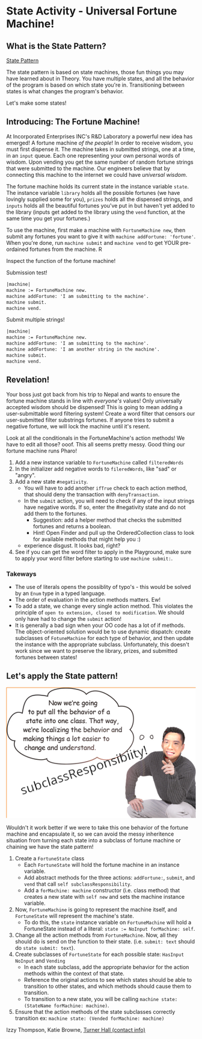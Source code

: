 # State Activity - Universal Fortune Machine!

## What is the State Pattern?

[State Pattern](https://www.google.com/url?q=https%3A%2F%2Flearning.oreilly.com%2Flibrary%2Fview%2Fhead-first-design%2F9781492077992%2Fch10.html%23sharpen_your_pencil-id000312&sa=D&sntz=1&usg=AOvVaw3IR7fqrzyzeeQdLOClNHn_)

The state pattern is based on state machines, those fun things you may have learned about in Theory. You have multiple states, and all the behavior of the program is based on which state you're in. Transitioning between states is what changes the program's behavior.

Let's make some states!

## Introducing: The Fortune Machine!

At Incorporated Enterprises INC's R&D Laboratory a powerful new idea has emerged! A fortune machine *of the people*!
In order to receive wisdom, you must first dispense it. The machine takes in submitted strings, one at a time, in an `input` queue. Each one representing your own personal words of wisdom. Upon vending you get the same number of random fortune strings that were submitted to the machine. Our engineers believe that by connecting this machine to the internet we could have *universal wisdom*.

The fortune machine holds its current state in the instance variable `state`. The instance variable `library` holds all the possible fortunes (we have lovingly supplied some for you), `prizes` holds all the dispensed strings, and `inputs` holds all the beautiful fortunes you've put in but haven't yet added to the library (inputs get added to the library using the `vend` function, at the same time you get your fortunes.)

To use the machine, first make a machine with `FortuneMachine new`, then submit any fortunes you want to give it with `machine addFortune: 'fortune'`. When you're done, run `machine submit` and `machine vend` to get YOUR pre-ordained fortunes from the machine. R

Inspect the function of the fortune machine!

Submission test!

```smalltalk
|machine|
machine := FortuneMachine new.
machine addFortune: 'I am submitting to the machine'.
machine submit.
machine vend.
```

Submit multiple strings!

```smalltalk
|machine|
machine := FortuneMachine new.
machine addFortune: 'I am submitting to the machine'.
machine addFortune: 'I am another string in the machine'.
machine submit.
machine vend.
```
## Revelation!
Your boss just got back from his trip to Nepal and wants to ensure the fortune machine stands in line with *everyone's* values! Only universally accepted wisdom should be dispensed! This is going to mean adding a user-submittable word filtering system! Create a word filter that censors our user-submitted filter substrings fortunes. If anyone tries to submit a negative fortune, we will lock the machine until it's resent.

Look at all the conditionals in the FortuneMachine's action methods! We have to edit all those? ooof. This all seems pretty messy. Good thing our fortune machine runs Pharo!

1. Add a new instance variable to `FortuneMachine` called `filteredWords`
2. In the initializer add negative words to `fileredWords`, like "sad" or "angry".
3. Add a new state `#negativity`.
   - You will have to add another `ifTrue` check to each action method, that should deny the transaction with `denyTransaction`.
   - In the `submit` action, you will need to check if any of the input strings have negative words. If so, enter the #negativity state and do not add them to the fortunes.
     - Suggestion: add a helper method that checks the submitted fortunes and returns a boolean.
     - Hint! Open Finder and pull up the OrderedCollection class to look for available methods that might help you :)
   - experience disgust. It looks bad, right?
4. See if you can get the word filter to apply in the Playground, make sure to apply your word filter before starting to use `machine submit:`.
 
### Takeways
- The use of literals opens the possiblity of typo's - this would be solved by an `Enum` type in a typed language.
- The order of evaluation in the action methods matters. Ew!
- To add a state, we change every single action method. This violates the principle of `open to extension, closed to modification`. We should only have had to change the `submit` action!
- It is generally a bad sign when your OO code has a lot of if methods. The object-oriented solution would be to use dynamic dispatch: create subclasses of `FotuneMachine` for each type of behavior, and then update the instance with the appropriate subclass. Unfortunately, this doesn't work since we want to preserve the library, prizes, and submitted fortunes between states!
 
## Let's apply the State pattern!

![Now we're going to put all the behavior of a state into one class.](now.png)

Wouldn't it work better if we were to take this one behavior of the fortune machine and encapsulate it, so we can avoid the messy inheritence situation from turning each state into a subclass of fortune machine or chaining we have the state pattern!

1. Create a `FortuneState` class
   - Each `FortuneState` will hold the fortune machine in an instance variable.
   - Add abstract methods for the three actions: `addFortune:`, `submit`, and `vend` that call `self subclassResponsibility`. 
   - Add a `forMachine: machine` constructor (i.e. class method) that creates a new state with `self new` and sets the machine instance variable.
2. Now, `FortuneMachine` is going to represent the machine itself, and `FortuneState` will represent the machine's state.
   - To do this, the `state` instance variable on `FortuneMachine` will hold a FortuneState instead of a literal: `state := NoInput forMachine: self`.
3. Change all the action methods from `FortuneMachine`. Now, all they should do is send on the function to their state. (i.e.  `submit: text` should do `state submit: text`).
4. Create subclasses  of `FortuneState` for each possible state: `HasInput` `NoInput` and `Vending`
   - In each state subclass, add the appropriate behavior for the action methods within the context of that state.
   - Reference the original actions to see which states should be able to transition to other states, and which methods should cause them to transition.
   - To transition to a new state, you will be calling `machine state: (StateName forMachine: machine)`. 
7. Ensure that the action methods of the state subclasses correctly transition ex: `machine state: (Vended forMachine: machine)`

Izzy Thompson, Katie Browne, [Turner Hall (contact info)](https://gnu3.xyz/)


